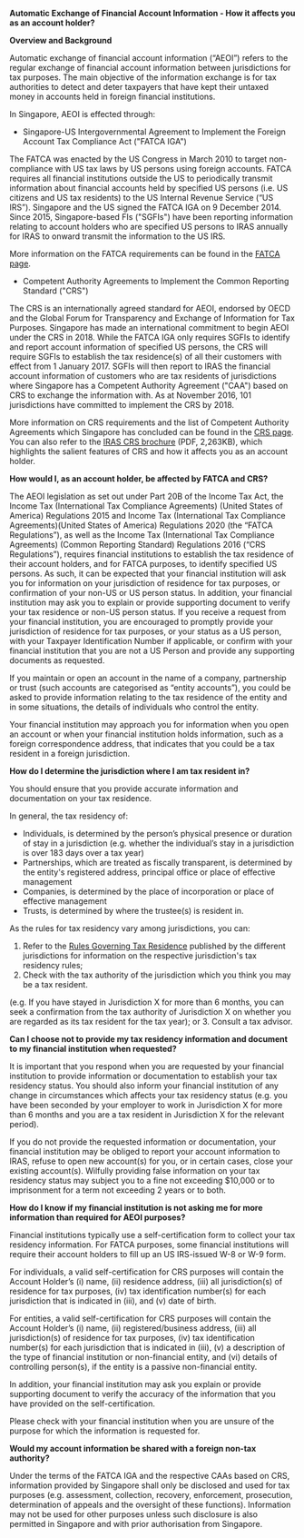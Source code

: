 **Automatic Exchange of Financial Account Information - How it affects you as an account holder?**

**Overview and Background**

Automatic exchange of financial account information (“AEOI”) refers to the regular exchange of financial account information between jurisdictions for tax purposes. The main objective of the information exchange is for tax authorities to detect
and deter taxpayers that have kept their untaxed money in accounts held in foreign financial institutions.

In Singapore, AEOI is effected through:

- Singapore-US Intergovernmental Agreement to Implement the Foreign Account Tax Compliance Act ("FATCA IGA")

The FATCA was enacted by the US Congress in March 2010 to target non-compliance with US
tax laws by US persons using foreign accounts. FATCA requires all financial institutions outside the US to periodically transmit information about financial accounts held by specified US persons (i.e. US citizens and US tax residents) to the US
Internal Revenue Service (“US IRS”). Singapore and the US signed the FATCA IGA on 9 December 2014. Since 2015, Singapore-based FIs ("SGFIs") have been reporting information relating to account holders who are specified US persons to
IRAS annually for IRAS to onward transmit the information to the US IRS.



More information on the FATCA requirements can be found in the [FATCA page](https://www.iras.gov.sg/taxes/international-tax/foreign-account-tax-compliance-act-(fatca)/fatca-overview-and-latest-developments "FATCA page").
- Competent Authority Agreements to Implement the Common Reporting Standard ("CRS")

The CRS is an internationally agreed standard for AEOI, endorsed by OECD and the Global Forum for Transparency and
Exchange of Information for Tax Purposes. Singapore has made an international commitment to begin AEOI under the CRS in 2018. While the FATCA IGA only requires SGFIs to identify and report account information of specified US persons, the CRS will
require SGFIs to establish the tax residence(s) of all their customers with effect from 1 January 2017. SGFIs will then report to IRAS the financial account information of customers who are tax residents of jurisdictions where Singapore has a
Competent Authority Agreement ("CAA") based on CRS to exchange the information with. As at November 2016, 101 jurisdictions have committed to implement the CRS by 2018.



More information on CRS requirements and the list of Competent
Authority Agreements which Singapore has concluded can be found in the [CRS page](https://www.iras.gov.sg/taxes/international-tax/common-reporting-standard-(crs)/crs-overview-and-latest-developments). You can also refer to the [IRAS CRS brochure](https://www.iras.gov.sg/media/docs/default-source/uploadedfiles/pdf/iras-crs-brochure-(1pg).pdf?sfvrsn=f060f938_4 "IRAS CRS brochure") (PDF, 2,263KB), which highlights the salient features of CRS and how it affects you as an account holder.


**How would I, as an account holder, be affected by FATCA and CRS?**

The AEOI legislation as set out under Part 20B of the Income Tax Act, the Income Tax (International Tax Compliance Agreements) (United States of America) Regulations 2015 and Income Tax (International Tax Compliance Agreements)(United States of America) Regulations 2020 (the “FATCA Regulations”), as well as the Income Tax (International Tax
Compliance Agreements) (Common Reporting Standard) Regulations 2016 (“CRS Regulations”), requires financial institutions to establish the tax residence of their account holders, and for FATCA purposes, to identify specified US persons. As such, it can be expected that your financial institution will ask you for information on your jurisdiction of residence for tax purposes, or confirmation of your non-US or US person status. In addition, your financial institution may ask you to
explain or provide supporting document to verify your tax residence or non-US person status. If you receive a request from your financial institution, you are encouraged to promptly provide your jurisdiction of residence for tax purposes, or your status as a US person, with your Taxpayer Identification Number if applicable, or confirm with your financial institution that you are not a US Person and provide any supporting documents as requested.

If you maintain or open an account in the name of a company, partnership or trust (such accounts are categorised as “entity accounts”), you could be asked to provide information relating to the tax residence of the entity and in some situations,
the details of individuals who control the entity.

Your financial institution may approach you for information when you open an account or when your financial institution holds information, such as a foreign correspondence address, that indicates that you could be a tax resident in a foreign jurisdiction.

**How do I determine the jurisdiction where I am tax resident in?**

You should ensure that you provide accurate information and documentation on your tax residence.

In general, the tax residency of:

- Individuals, is determined by the person’s physical presence or duration of stay in a jurisdiction (e.g. whether the individual’s stay in a jurisdiction is over 183 days over a tax year)
- Partnerships, which are treated as fiscally transparent, is determined by the entity's registered address, principal office or place of effective management
- Companies, is determined by the place of incorporation or place of effective management
- Trusts, is determined by where the trustee(s) is resident in.

As the rules for tax residency vary among jurisdictions, you can:

1. Refer to the [Rules Governing Tax Residence](https://www.oecd.org/tax/automatic-exchange/crs-implementation-and-assistance/tax-residency/ "Rules Governing Tax Residence") published by the different jurisdictions for information on the respective jurisdiction's tax residency rules;
2. Check with the tax authority of the jurisdiction which you think you may be a tax resident.

(e.g. If you have stayed in Jurisdiction X for more than 6 months, you can seek a confirmation from the tax authority of Jurisdiction X on whether you are regarded
    as its tax resident for the tax year); or
3. Consult a tax advisor.

**Can I choose not to provide my tax residency information and document to my financial institution when requested?**

It is important that you respond when you are requested by your financial institution to provide information or documentation to establish your tax residency status. You should also inform your financial institution of any change in circumstances
which affects your tax residency status (e.g. you have been seconded by your employer to work in Jurisdiction X for more than 6 months and you are a tax resident in Jurisdiction X for the relevant period).

If you do not provide the requested information or documentation, your financial institution may be obliged to report your account information to IRAS, refuse to open new account(s) for you, or in certain cases, close your existing account(s). Wilfully
providing false information on your tax residency status may subject you to a fine not exceeding $10,000 or to imprisonment for a term not exceeding 2 years or to both.

**How do I know if my financial institution is not asking me for more information than required for AEOI purposes?**

Financial institutions typically use a self-certification form to collect your tax residency information. For FATCA purposes, some financial institutions will require their account holders to fill up an US IRS-issued W-8 or W-9 form.

For individuals, a valid self-certification for CRS purposes will contain the Account Holder’s (i) name, (ii) residence address, (iii) all jurisdiction(s) of residence for tax purposes, (iv) tax identification number(s) for each jurisdiction that
is indicated in (iii), and (v) date of birth.

For entities, a valid self-certification for CRS purposes will contain the Account Holder’s (i) name, (ii) registered/business address, (iii) all jurisdiction(s) of residence for tax purposes, (iv) tax identification number(s) for each jurisdiction
that is indicated in (iii), (v) a description of the type of financial institution or non-financial entity, and (vi) details of controlling person(s), if the entity is a passive non-financial entity.

In addition, your financial institution may ask you explain or provide supporting document to verify the accuracy of the information that you have provided on the self-certification.

Please check with your financial institution when you are unsure of the purpose for which the information is requested for.

**Would my account information be shared with a foreign non-tax authority?**

Under the terms of the FATCA IGA and the respective CAAs based on CRS, information provided by Singapore shall only be disclosed and used for tax purposes (e.g. assessment, collection, recovery, enforcement, prosecution, determination of appeals and the
oversight of these functions). Information may not be used for other purposes unless such disclosure is also permitted in Singapore and with prior authorisation from Singapore.